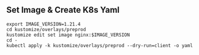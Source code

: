 ## Set Image & Create K8s Yaml
```
export IMAGE_VERSION=1.21.4
cd kustomize/overlays/preprod
kustomize edit set image nginx:$IMAGE_VERSION
cd -
kubectl apply -k kustomize/overlays/preprod --dry-run=client -o yaml
```